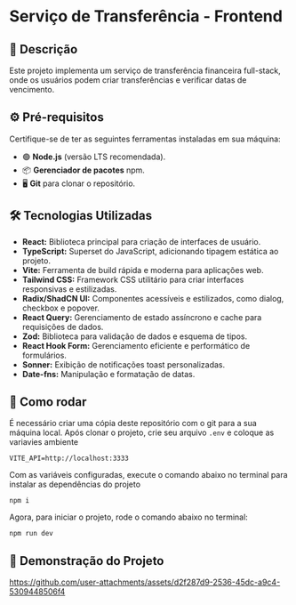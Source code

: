 # Serviço de Transferência - Frontend

## 📜 Descrição

Este projeto implementa um serviço de transferência financeira
full-stack, onde os usuários podem criar transferências e verificar
datas de vencimento.

## ⚙️ Pré-requisitos

Certifique-se de ter as seguintes ferramentas instaladas em sua máquina:

- 🟢 **Node.js** (versão LTS recomendada).
- 📦 **Gerenciador de pacotes** npm.
- 🖥️ **Git** para clonar o repositório.

## 🛠️ Tecnologias Utilizadas

- **React:** Biblioteca principal para criação de interfaces de usuário.
- **TypeScript:** Superset do JavaScript, adicionando tipagem estática ao projeto.
- **Vite:** Ferramenta de build rápida e moderna para aplicações web.
- **Tailwind CSS:** Framework CSS utilitário para criar interfaces responsivas e estilizadas.
- **Radix/ShadCN UI:** Componentes acessíveis e estilizados, como dialog, checkbox e popover.
- **React Query:** Gerenciamento de estado assíncrono e cache para requisições de dados.
- **Zod:** Biblioteca para validação de dados e esquema de tipos.
- **React Hook Form:** Gerenciamento eficiente e performático de formulários.
- **Sonner:** Exibição de notificações toast personalizadas.
- **Date-fns:** Manipulação e formatação de datas.

## 🚀 Como rodar

É necessário criar uma cópia deste repositório com o git para a sua máquina local. Após clonar o projeto, crie seu arquivo `.env` e coloque as variavies ambiente

```
VITE_API=http://localhost:3333
```

Com as variáveis configuradas, execute o comando abaixo no terminal para instalar as dependências do projeto

```
npm i
```

Agora, para iniciar o projeto, rode o comando abaixo no terminal:

```
npm run dev
```

## 🎥 Demonstração do Projeto

https://github.com/user-attachments/assets/d2f287d9-2536-45dc-a9c4-5309448506f4


